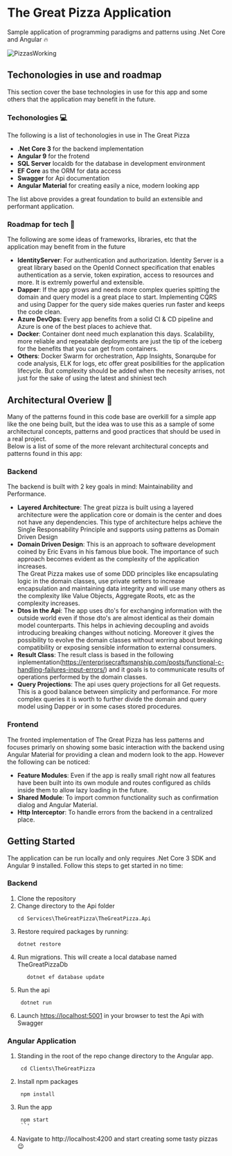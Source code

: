 # The Great Pizza Application

Sample application of programming paradigms and patterns using .Net Core and Angular :fire:

![PizzasWorking](https://thumbs.gfycat.com/MarriedBestHarpyeagle-size_restricted.gif)

## Techonologies in use and roadmap
This section cover the base technologies in use for this app and some others that the application may benefit in the future.

### Techonologies :computer:

The following is a list of techonologies in use in The Great Pizza

- **.Net Core 3** for the backend implementation
- **Angular 9** for the frotend
- **SQL Server** localdb for the database in development environment
- **EF Core** as the ORM for data access
- **Swagger** for Api documentation
- **Angular Material** for creating easily a nice, modern looking app

The list above provides a great foundation to build an extensible and performant application.

### Roadmap for tech :rocket:
The following are some ideas of frameworks, libraries, etc that the application may benefit from in the future

- **IdentityServer**: For authentication and authorization. Identity Server is a great library based on the OpenId Connect specification that enables authentication as a servie, token expiration, access to resources and more. It is extremly powerful and extensible.
- **Dapper**: If the app grows and needs more complex queries spitting the domain and query model is a great place to start. Implementing CQRS and using Dapper for the query side makes queries run faster and keeps the code clean.
- **Azure DevOps**: Every app benefits from a solid CI & CD pipeline and Azure is one of the best places to achieve that.
- **Docker**: Container dont need much explanation this days. Scalability, more reliable and repeatable deployments are just the tip of the iceberg for the benefits that you can get from containers.
- **Others**: Docker Swarm for orchestration, App Insights, Sonarqube for code analysis, ELK for logs, etc offer great posibilities for the application lifecycle. But complexity should be added when the necesity arrises, not just for the sake of using the latest and shiniest tech

## Architectural Overiew :page_with_curl:
Many of the patterns found in this code base are overkill for a simple app like the one being built, but the idea was to use this as a sample of some architectural concepts, patterns and good practices that should be used in a real project.  
Below is a list of some of the more relevant architectural concepts and patterns found in this app:

### Backend
The backend is built with 2 key goals in mind: Maintainability and Performance.

- **Layered Architecture**: The great pizza is built using a layered architecture were the application core or domain is the center and does not have any dependencies. This type of architecture helps achieve the Single Responsability Principle and supports using patterns as Domain Driven Design
- **Domain Driven Design**: This is an approach to software development coined by Eric Evans in his famous blue book. The importance of such approach becomes evident as the complexity of the application increases.  
The Great Pizza makes use of some DDD principles like encapsulating logic in the domain classes, use private setters to increase encapsulation and maintaining data integrity and will use many others as the complexity like Value Objects, Aggregate Roots, etc as the complexity increases.
- **Dtos in the Api**: The app uses dto's for exchanging information with the outside world even if those dto's are almost identical as their domain model counterparts. This helps in achieving decoupling and avoids introducing breaking changes without noticing. Moreover it gives the possibility to evolve the domain classes without worring about breaking compatibility or exposing sensible information to external consumers.
- **Result Class**: The result class is based in the following inplementation(https://enterprisecraftsmanship.com/posts/functional-c-handling-failures-input-errors/) and it goals is to communicate results of operations performed by the domain classes.
- **Query Projections**: The api uses query projections for all Get requests. This is a good balance between simplicity and performance. For more complex queries it is worth to further divide the domain and query model using Dapper or in some cases stored procedures.

### Frontend
The fronted implementation of The Great Pizza has less patterns and focuses primarly on showing some basic interaction with the backend using Angular Material for providing a clean and modern look to the app. However the following can be noticed:

- **Feature Modules**: Even if the app is really small right now all features have been built into its own module and routes configured as childs inside them to allow lazy loading in the future.
- **Shared Module**: To import common functionality such as confirmation dialog and Angular Material.
- **Http Interceptor**: To handle errors from the backend in a centralized place.

## Getting Started
The application can be run locally and only requires .Net Core 3 SDK and Angular 9 installed. Follow this steps to get started in no time:

### Backend
1. Clone the repository
2. Change directory to the Api folder
     ```
     cd Services\TheGreatPizza\TheGreatPizza.Api
     ```
3. Restore required packages by running:
      ```
     dotnet restore
     ```
4. Run migrations. This will create a local database named TheGreatPizzaDb
    ```
	   dotnet ef database update
    ```
5. Run the api
    ```
     dotnet run
     ``` 
6. Launch [https://localhost:5001](http://localhost:5000) in your browser to test the Api with Swagger

### Angular Application
1. Standing in the root of the repo change directory to the Angular app.
    ```
     cd Clients\TheGreatPizza
     ```
2. Install npm packages
    ```
     npm install
     ```
3. Run the app
    ```
     npm start
     ``'
4. Navigate to http://localhost:4200 and start creating some tasty pizzas :wink:
